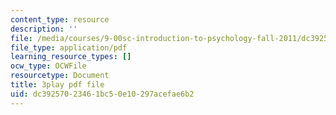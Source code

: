 ```yaml
---
content_type: resource
description: ''
file: /media/courses/9-00sc-introduction-to-psychology-fall-2011/dc39257023461bc50e10297acefae6b2_qZdm4mpQA_8.pdf
file_type: application/pdf
learning_resource_types: []
ocw_type: OCWFile
resourcetype: Document
title: 3play pdf file
uid: dc392570-2346-1bc5-0e10-297acefae6b2
---
```

